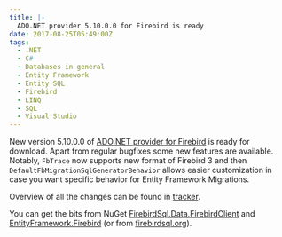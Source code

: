 ```yaml
---
title: |-
  ADO.NET provider 5.10.0.0 for Firebird is ready
date: 2017-08-25T05:49:00Z
tags:
  - .NET
  - C#
  - Databases in general
  - Entity Framework
  - Entity SQL
  - Firebird
  - LINQ
  - SQL
  - Visual Studio
---
```

New version 5.10.0.0 of [ADO.NET provider for Firebird][1] is ready for download. Apart from regular bugfixes some new features are available. Notably, `FbTrace` now supports new format of Firebird 3 and then `DefaultFbMigrationSqlGeneratorBehavior` allows easier customization in case you want specific behavior for Entity Framework Migrations.   

<!-- excerpt -->

Overview of all the changes can be found in [tracker][4].

You can get the bits from NuGet [FirebirdSql.Data.FirebirdClient][2] and [EntityFramework.Firebird][3] (or from [firebirdsql.org][1]).

[1]: http://www.firebirdsql.org/en/net-provider/
[2]: http://www.nuget.org/packages/FirebirdSql.Data.FirebirdClient/
[3]: http://www.nuget.org/packages/EntityFramework.Firebird/
[4]: http://tracker.firebirdsql.org/browse/DNET/fixforversion/10833